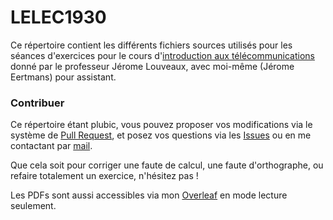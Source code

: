 # LELEC1930

Ce répertoire contient les différents fichiers sources utilisés pour les séances d'exercices pour le cours d'[introduction aux télécommunications](https://uclouvain.be/cours-2021-lelec1930) donné par le professeur Jérome Louveaux, avec moi-même (Jérome Eertmans) pour assistant.

### Contribuer

Ce répertoire étant plubic, vous pouvez proposer vos modifications via le système de [Pull Request](https://github.com/jeertmans/LELEC1930/pulls), et posez vos questions via les [Issues](https://github.com/jeertmans/LELEC1930/issues) ou en me contactant par [mail](mailto:jerome.eertmans@uclouvain.be).

Que cela soit pour corriger une faute de calcul, une faute d'orthographe, ou refaire totalement un exercice, n'hésitez pas !

Les PDFs sont aussi accessibles via mon [Overleaf](https://www.overleaf.com/read/dxcvkqcckfxm) en mode lecture seulement.
